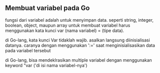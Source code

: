 ## Membuat variabel pada Go

fungsi dari variabel adalah untuk menyimpan data. seperti string, integer, boolean, object, maupun array
untuk membuat variabel harus menggunakan kata kunci var (nama variabel) = (tipe data).

di Go-lang, kata kunci Var tidaklah wajib. asalkan langsung diinisialisasi datanya.
caranya dengan menggunakan ':=' saat menginisialisasikan data pada variabel tersebut

di Go-lang, bisa mendeklrasikan multiple variabel dengan menggunakan keyword "var ('di isi nama variabel-nya')
